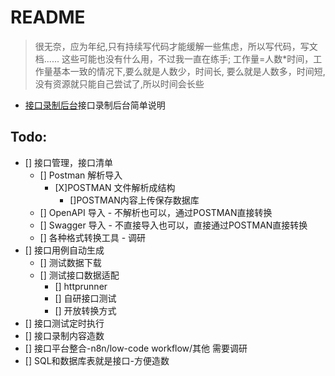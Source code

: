 # README

> 很无奈，应为年纪,只有持续写代码才能缓解一些焦虑，所以写代码，写文档......
> 这些可能也没有什么用，不过我一直在练手;
> 工作量=人数*时间，工作量基本一致的情况下,要么就是人数少，时间长,
> 要么就是人数多，时间短,没有资源就只能自己尝试了,所以时间会长些

- [接口录制后台](docs/api-recorder/api-record-server.md)接口录制后台简单说明

## Todo:

- [] 接口管理，接口清单
    - [] Postman 解析导入
      - [X]POSTMAN 文件解析成结构
        - []POSTMAN内容上传保存数据库
    - [] OpenAPI 导入 - 不解析也可以，通过POSTMAN直接转换
    - [] Swagger 导入 - 不直接导入也可以，直接通过POSTMAN直接转换
    - [] 各种格式转换工具 - 调研
- [] 接口用例自动生成
    - [] 测试数据下载
    - [] 测试接口数据适配
        - [] httprunner
        - [] 自研接口测试
        - [] 开放转换方式
- [] 接口测试定时执行
- [] 接口录制内容造数
- [] 接口平台整合-n8n/low-code workflow/其他 需要调研
- [] SQL和数据库表就是接口-方便造数